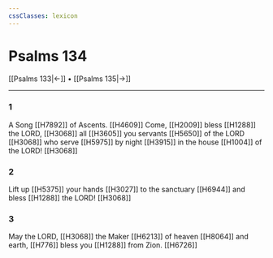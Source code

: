 ```yaml
---
cssClasses: lexicon
---
```


# Psalms 134

[[Psalms 133|←]] • [[Psalms 135|→]]

---

### 1
A Song [[H7892]] of Ascents. [[H4609]] Come, [[H2009]] bless [[H1288]] the LORD, [[H3068]] all [[H3605]] you servants [[H5650]] of the LORD [[H3068]] who serve [[H5975]] by night [[H3915]] in the house [[H1004]] of the LORD! [[H3068]]

### 2
Lift up [[H5375]] your hands [[H3027]] to the sanctuary [[H6944]] and bless [[H1288]] the LORD! [[H3068]]

### 3
May the LORD, [[H3068]] the Maker [[H6213]] of heaven [[H8064]] and earth, [[H776]] bless you [[H1288]] from Zion. [[H6726]]

